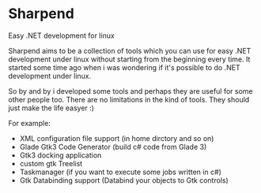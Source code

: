 Sharpend
========

Easy .NET development for linux

Sharpend aims to be a collection of tools which you can use for easy .NET development under linux without 
starting from the beginning every time.
It started some time ago when i was wondering if it's possible to do .NET development under linux.

So by and by i developed some tools and perhaps they are useful for some other people too.
There are no limitations in the kind of tools. They should just make the life easyer :)

For example:

- XML configuration file support (in home dirctory and so on)
- Glade Gtk3 Code Generator (build c# code from Glade 3)
- Gtk3 docking application
- custom gtk Treelist
- Taskmanager (if you want to execute some jobs written in c#)
- Gtk Databinding support (Databind your objects to Gtk controls)